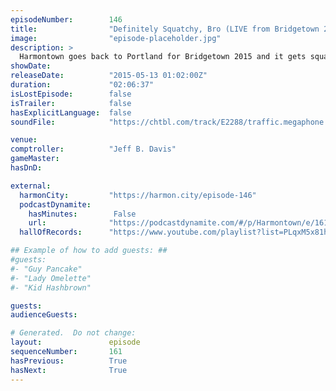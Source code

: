 ```yaml
---
episodeNumber:        146
title:                "Definitely Squatchy, Bro (LIVE from Bridgetown 2015!)"
image:                "episode-placeholder.jpg"
description: >
  Harmontown goes back to Portland for Bridgetown 2015 and it gets squatchy, bro!
showDate:             
releaseDate:          "2015-05-13 01:02:00Z"
duration:             "02:06:37"
isLostEpisode:        false
isTrailer:            false
hasExplicitLanguage:  false
soundFile:            "https://chtbl.com/track/E2288/traffic.megaphone.fm/STA3913962223.mp3?updated=1562006425"

venue:                
comptroller:          "Jeff B. Davis"
gameMaster:           
hasDnD:               

external:
  harmonCity:         "https://harmon.city/episode-146"
  podcastDynamite:
    hasMinutes:        False
    url:              "https://podcastdynamite.com/#/p/Harmontown/e/161/146"
  hallOfRecords:      "https://www.youtube.com/playlist?list=PLqxM5x81hNOaT5U1IQC8nw-Bhm9MEY2eE"

## Example of how to add guests: ##
#guests:
#- "Guy Pancake"
#- "Lady Omelette"
#- "Kid Hashbrown"

guests:
audienceGuests:

# Generated.  Do not change:
layout:               episode
sequenceNumber:       161
hasPrevious:          True
hasNext:              True
---
```


<!-- The episode description will be rendered here -->
<!-- Add your content below here -->

